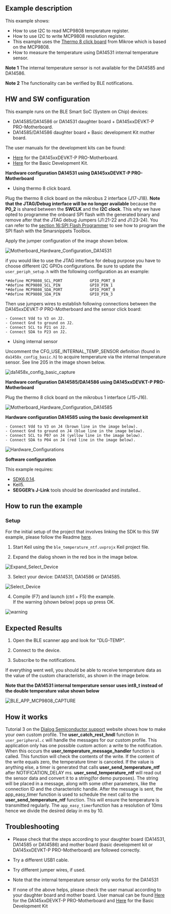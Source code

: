 ## Example description

This example shows:
- How to use I2C to read MCP9808 temperature register.
- How to use I2C to write MCP9808 resolution register.
- This example uses the [Thermo 8 click board](https://www.mikroe.com/thermo-8-click) from Mikroe which is based on the MCP9808.
- How to measure the temperature using DA14531 internal temperature sensor.

**Note 1** 
The internal temperature sensor is not available for the DA14585 and DA14586.

**Note 2** 
The functionality can be verified by BLE notifications.


## HW and SW configuration

This example runs on the BLE Smart SoC (System on Chip) devices:
- DA14585/DA14586 or DA14531 daughter board + DA145xxDEVKT-P PRO-Motherboard.
- DA14585/DA14586 daughter board + Basic development Kit mother board.

The user manuals for the development kits can be found:
- [Here](https://www.dialog-semiconductor.com/products/da14531-development-kit-pro) for the DA145xxDEVKT-P PRO-Motherboard.
- [Here](https://www.dialog-semiconductor.com/sites/default/files/um-b-048_da14585da14586_getting_started_guide_v2.0_0.pdf) for the Basic Development Kit.

__Hardware configuration DA14531 using DA145xxDEVKT-P PRO-Motherboard__
	
- Using thermo 8 click board.
	
Plug the thermo 8 click board on the mikrobus 2 interface (J17-J18). **Note that the JTAG/Debug interface will be no longer available** because the **P0_2** is shared between the **SWCLK** and the **I2C clock**.
This why we have opted to programme the onboard SPI flash with the generated binary and remove after that the JTAG debug Jumpers (J1:21-22 and J1:23-24). You can refer to the [section 16:SPI Flash Programmer](http://lpccs-docs.dialog-semiconductor.com/UM-B-083/tools/SPIFlashProgrammer.html) to see how to program the SPI flash with the Smarsnippets Toolbox.

Apply the jumper configuration of the image shown below.

![Motherboard_Hardware_Configuration_DA14531](assets/da14531_temp.jpg)
	
if you would like to use the JTAG interface for debug purpose you have to choose different i2C GPIOs configurations. Be sure to update the `user_periph_setup.h` with the following configuration as an example:

	*#define MCP9808_SCL_PORT            GPIO_PORT_0
	*#define MCP9808_SCL_PIN	         GPIO_PIN_1
	*#define MCP9808_SDA_PORT            GPIO_PORT_0
	*#define MCP9808_SDA_PIN             GPIO_PIN_3
			
Then use jumpers wires to establish following connections between the DA145xxDEVKT-P PRO-Motherboard and the sensor click board:
 
	- Connect Vdd to V3 on J2.
	- Connect Gnd to ground on J2.
	- Connect SCL to P21 on J2.
	- Connect SDA to P23 on J2.

- Using internal sensor

Uncomment the CFG_USE_INTERNAL_TEMP_SENSOR definition (found in `da1458x_config_basic.h`) to acquire temperature via the internal temperature sensor. See line 205 in the image shown below.

![da1458x_config_basic_capture](assets/da1458x_config_basic_capture.png)


__Hardware configuration DA14585/DA14586 using DA145xxDEVKT-P PRO-Motherboard__

Plug the thermo 8 click board on the mikrobus 1 interface (J15-J16).	

![Motherboard_Hardware_Configuration_DA14585](assets/da14585_temp.jpg)

__Hardware configuration DA14585 using the basic development kit__

	- Connect Vdd to V3 on J4 (brown line in the image below).
	- Connect Gnd to ground on J4 (blue line in the image below).
	- Connect SCL to P07 on J4 (yellow line in the image below).
	- Connect SDA to P04 on J4 (red line in the image below).		

![Hardware_Configurations](assets/basic.svg)

__Software configuration__

This example requires:

- [SDK6.0.14](https://www.dialog-semiconductor.com/da14531_sdk_latest).
- Keil5.
- __SEGGER’s J-Link__ tools should be downloaded and installed..


## How to run the example

### Setup
For the initial setup of the project that involves linking the SDK to this SW example, please follow the Readme [here](../../Readme.md).

1. Start Keil using the `ble_temperature_ntf.uvprojx` Keil project file.

2. Expand the dialog shown in the red box in the image below.

![Expand_Select_Device](assets/Expand_Select_Device.png)

3. Select your device: DA14531, DA14586 or DA14585.
		
![Select_Device](assets/Select_Device.png)

4. Compile (F7) and launch (ctrl + F5) the example.\
If the warning (shown below) pops up press OK.
 
![warning](assets/warning.png)

## Expected Results

1. Open the BLE scanner app and look for "DLG-TEMP".

2. Connect to the device.

3. Subscribe to the notifications.

If everything went well, you should be able to receive temperature data as the value of the custom characteristic, as shown in the image below.

__Note that the DA14531 internal temperature sensor uses int8_t instead of the double temperature value shown below__

![BLE_APP_MCP9808_CAPTURE](assets/BLE_APP_MCP9808_CAPTURE.png)


## How it works

Tutorial 3 on the [Dialog Semiconductor support](https://www.dialog-semiconductor.com/sites/default/files/training_03_custom_profile_gatt_cmd_example_v1.2.pdf) website shows how to make your own custom profile. The **user_catch_rest_hndl** function in `user_peripheral.c` will handle the messages for our custom profile. This application only has one possible 
custom action: a write to the notification. When this occurs the **user_temperature_message_handler** function is called. This function will check the contents of the write. If the content of the write equals zero, the temperature timer is canceled. If the value is 
anything else, a timer is generated that calls **user_send_temperature_ntf** after NOTIFICATION_DELAY ms. **user_send_temperature_ntf** will read out the sensor data and convert it to a string(for demo purposes). The string will be placed in a message, along with some other parameters, like the connection ID
and the characteristic handle. After the message is sent, the app_easy_timer function is used to schedule the next call to the **user_send_temperature_ntf** function. This will ensure the temperature is transmitted regularly. The `app_easy_timer`function
has a resolution of 10ms hence we divide the desired delay in ms by 10.

## Troubleshooting
- Please check that the steps according to your daughter board (DA14531, DA14585 or DA14586) and mother board (basic development kit or DA145xxDEVKT-P PRO-Motherboard) are followed correctly.

- Try a different USB1 cable.

- Try different jumper wires, if used.

- Note that the internal temperature sensor only works for the DA14531

- If none of the above helps, please check the user manual according to your daughter board and mother board. User manual can be found [Here](https://www.dialog-semiconductor.com/products/da14531-development-kit-pro) for the DA145xxDEVKT-P PRO-Motherboard and [Here](https://www.dialog-semiconductor.com/sites/default/files/um-b-048_da14585da14586_getting_started_guide_v2.0_0.pdf) for the Basic Development Kit

